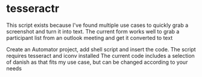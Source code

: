 # tesseractr

This script exists because I've found multiple use cases to quickly grab a screenshot and turn it into text.
The current form works well to grab a participant list from an outlook meeting and get it converted to text



Create an Automator project, add shell script and insert the code.
The script requires tesseract and iconv installed
The current code includes a selection of danish as that fits my use case, but can be changed according to your needs
